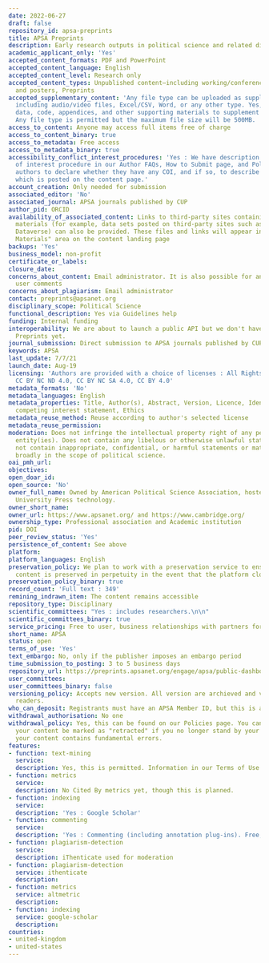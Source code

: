```yaml
---
date: 2022-06-27
draft: false
repository_id: apsa-preprints
title: APSA Preprints
description: Early research outputs in political science and related disciplines
academic_applicant_only: 'Yes'
accepted_content_formats: PDF and PowerPoint
accepted_content_language: English
accepted_content_level: Research only
accepted_content_types: Unpublished content—including working/conference papers, presentations,
  and posters, Preprints
accepted_supplementary_content: 'Any file type can be uploaded as supplementary material
  including audio/video files, Excel/CSV, Word, or any other type. Yes, you can upload
  data, code, appendices, and other supporting materials to supplement your main content.
  Any file type is permitted but the maximum file size will be 500MB. '
access_to_content: Anyone may access full items free of charge
access_to_content_binary: true
access_to_metadata: Free access
access_to_metadata_binary: true
accessibility_conflict_interest_procedures: 'Yes : We have description of our conflict
  of interest procedure in our Author FAQs, How to Submit page, and Policies. We ask
  authors to declare whether they have any COI, and if so, to describe it in a declaration
  which is posted on the content page.'
account_creation: Only needed for submission
associated_editor: 'No'
associated_journal: APSA journals published by CUP
author_pid: ORCID
availability_of_associated_content: Links to third-party sites containing supplementary
  materials (for example, data sets posted on third-party sites such as the Harvard
  Dataverse) can also be provided. These files and links will appear in a "Supplementary
  Materials" area on the content landing page
backups: 'Yes'
business_model: non-profit
certificate_or_labels:
closure_date:
concerns_about_content: Email administrator. It is also possible for any user to 'Report'
  user comments
concerns_about_plagiarism: Email administrator
contact: preprints@apsanet.org
disciplinary_scope: Political Science
functional_description: Yes via Guidelines help
funding: Internal funding
interoperability: We are about to launch a public API but we don't have one on APSA
  Preprints yet.
journal_submission: Direct submission to APSA journals published by CUP
keywords: APSA
last_update: 7/7/21
launch_date: Aug-19
licensing: 'Authors are provided with a choice of licenses : All Rights Reserved,
  CC BY NC ND 4.0, CC BY NC SA 4.0, CC BY 4.0'
metadata_formats: 'No'
metadata_languages: English
metadata_properties: Title, Author(s), Abstract, Version, Licence, Identifier, Author’s
  competing interest statement, Ethics
metadata_reuse_method: Reuse according to author's selected license
metadata_reuse_permission:
moderation: Does not infringe the intellectual property right of any person(s) or
  entity(ies). Does not contain any libelous or otherwise unlawful statements. Does
  not contain inappropriate, confidential, or harmful statements or materials. Falls
  broadly in the scope of political science.
oai_pmh_url:
objectives:
open_doar_id:
open_source: 'No'
owner_full_name: Owned by American Political Science Association, hosted by Cambridge
  University Press technology.
owner_short_name:
owner_url: https://www.apsanet.org/ and https://www.cambridge.org/
ownership_type: Professional association and Academic institution
pid: DOI
peer_review_status: 'Yes'
persistence_of_content: See above
platform:
platform_languages: English
preservation_policy: We plan to work with a preservation service to ensure that all
  content is preserved in perpetuity in the event that the platform closes.
preservation_policy_binary: true
record_count: 'Full text : 349'
remining_indrawn_item: The content remains accessible
repository_type: Disciplinary
scientific_committees: "Yes : includes researchers.\n\n"
scientific_committees_binary: true
service_pricing: Free to user, business relationships with partners for hosting services.
short_name: APSA
status: open
terms_of_use: 'Yes'
text_embargo: No, only if the publisher imposes an embargo period
time_submission_to_posting: 3 to 5 business days
repository_url: https://preprints.apsanet.org/engage/apsa/public-dashboard
user_committees:
user_committees_binary: false
versioning_policy: Accepts new version. All version are archieved and visible for
  readers.
who_can_deposit: Registrants must have an APSA Member ID, but this is also free.
withdrawal_authorisation: No one
withdrawal_policy: Yes, this can be found on our Policies page. You can request that
  your content be marked as "retracted" if you no longer stand by your findings or
  your content contains fundamental errors.
features:
- function: text-mining
  service:
  description: Yes, this is permitted. Information in our Terms of Use.
- function: metrics
  service:
  description: No Cited By metrics yet, though this is planned.
- function: indexing
  service:
  description: 'Yes : Google Scholar'
- function: commenting
  service:
  description: 'Yes : Commenting (including annotation plug-ins). Free, requires registration'
- function: plagiarism-detection
  service:
  description: iThenticate used for moderation
- function: plagiarism-detection
  service: ithenticate
  description:
- function: metrics
  service: altmetric
  description:
- function: indexing
  service: google-scholar
  description:
countries:
- united-kingdom
- united-states
---
```



